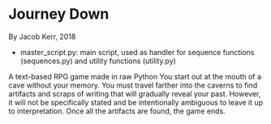 # Journey Down
By Jacob Kerr, 2018

 - master_script.py: main script, used as handler for sequence functions (sequences.py) and utility functions (utility.py)

A text-based RPG game made in raw Python
You start out at the mouth of a cave without your memory. You must travel farther into the caverns to find artifacts and scraps of writing that will gradually reveal your past. However, it will not be specifically stated and be intentionally ambiguous to leave it up to interpretation. Once all the artifacts are found, the game ends.
